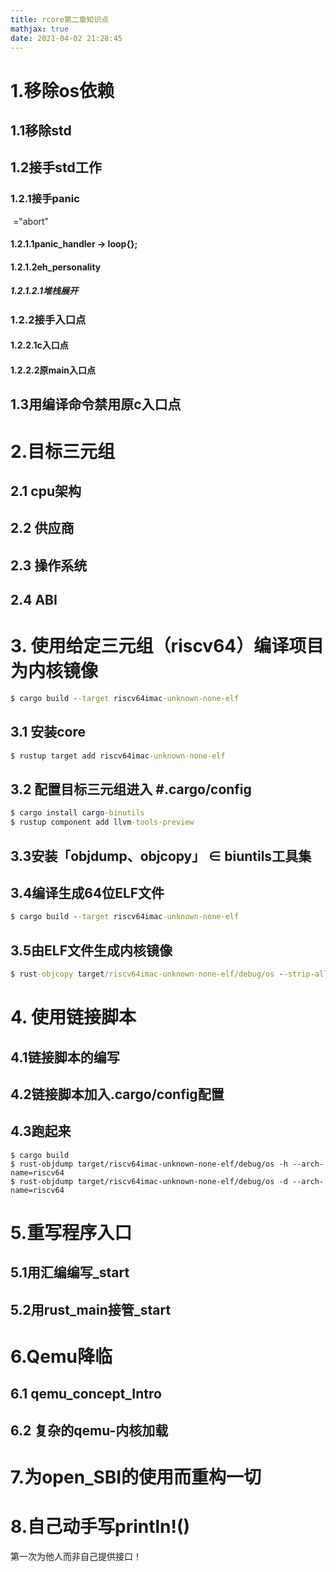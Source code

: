 ```yaml
---
title: rcore第二章知识点
mathjax: true
date: 2021-04-02 21:28:45
---
```

# 1.移除os依赖
## 	1.1移除std
##     1.2接手std工作
### 			1.2.1接手panic
​                            ="abort"
#### 				1.2.1.1panic_handler -> loop{};
#### 				1.2.1.2eh_personality
##### 						1.2.1.2.1堆栈展开
### 			1.2.2接手入口点
#### 				1.2.2.1c入口点
#### 				1.2.2.2原main入口点
## 	1.3用编译命令禁用原c入口点

# 2.目标三元组

## 	2.1 cpu架构

## 	2.2 供应商

## 	2.3 操作系统

## 	2.4 ABI

# 3. 使用给定三元组（riscv64）编译项目为内核镜像
```cmd
$ cargo build --target riscv64imac-unknown-none-elf
```
## 3.1 安装core
```cmd
$ rustup target add riscv64imac-unknown-none-elf
```
## 3.2 配置目标三元组进入 #.cargo/config
```cmd
$ cargo install cargo-binutils
$ rustup component add llvm-tools-preview
```
## 3.3安装「objdump、objcopy」 $\in$ biuntils工具集

## 3.4编译生成64位ELF文件
```cmd
$ cargo build --target riscv64imac-unknown-none-elf
```
## 3.5由ELF文件生成内核镜像
```cmd
$ rust-objcopy target/riscv64imac-unknown-none-elf/debug/os --strip-all -O binary target/riscv64imac-unknown-none-elf/debug/kernel.bin
```

# 4. 使用链接脚本

## 4.1链接脚本的编写

## 4.2链接脚本加入.cargo/config配置

## 4.3跑起来
```
$ cargo build
$ rust-objdump target/riscv64imac-unknown-none-elf/debug/os -h --arch-name=riscv64
$ rust-objdump target/riscv64imac-unknown-none-elf/debug/os -d --arch-name=riscv64
```

# 5.重写程序入口

## 5.1用汇编编写_start

## 5.2用rust_main接管_start

# 6.Qemu降临

## 6.1 qemu_concept_Intro

## 6.2 复杂的qemu-内核加载

# 7.为open_SBI的使用而重构一切

# 8.自己动手写println!()

第一次为他人而非自己提供接口！

